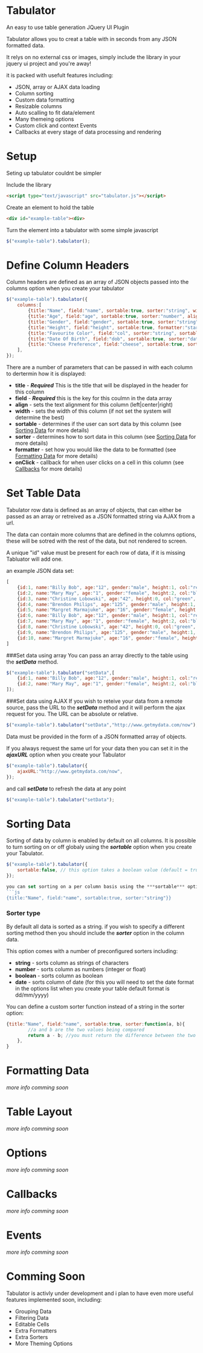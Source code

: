 Tabulator
================================
An easy to use table generation JQuery UI Plugin

Tabulator allows you to creat a table with in seconds from any JSON formatted data.

It relys on no external css or images, simply include the library in your jquery ui project and you're away!

it is packed with usefult features including:

- JSON, array or AJAX data loading
- Column sorting
- Custom data formatting
- Resizable columns
- Auto scalling to fit data/element
- Many themeing options
- Custom click and context Events
- Callbacks at every stage of data processing and rendering


Setup
================================
Seting up tabulator couldnt be simpler

Include the library
```html
<script type="text/javascript" src="tabulator.js"></script>
```

Create an element to hold the table
```html
<div id="example-table"><div>
```

Turn the element into a tabulator with some simple javascript
```js
$("example-table").tabulator();
```

Define Column Headers
================================
Column headers are defined as an array of JSON objects passed into the columns option when you create your tabulator

```js
$("example-table").tabulator({
	columns:[
		{title:"Name", field:"name", sortable:true, sorter:"string", width:200},
		{title:"Age", field:"age", sortable:true, sorter:"number", align:"right", formatter:"progress"},
		{title:"Gender", field:"gender", sortable:true, sorter:"string", onClick:function(e, val, cell, row){console.log("cell click")},},
		{title:"Height", field:"height", sortable:true, formatter:"star", align:"center", width:100},
		{title:"Favourite Color", field:"col", sorter:"string", sortable:false},
		{title:"Date Of Birth", field:"dob", sortable:true, sorter:"date", align:"center"},
		{title:"Cheese Preference", field:"cheese", sortable:true, sorter:"boolean", align:"center", formatter:"tickCross"},
	],
});
```
There are a number of parameters that can be passed in with each column to dertermin how it is displayed:

- **title** - ***Required*** This is the title that will be displayed in the header for this column
- **field** - ***Required*** this is the key for this coulmn in the data array
- **align** - sets the text alignment for this column (left|center|right)
- **width** - sets the width of this column (if not set the system will determine the best)
- **sortable** - determines if the user can sort data by this column (see [Sorting Data](#sorting-data) for more details)
- **sorter** - determines how to sort data in this column (see [Sorting Data](#sorting-data) for more details)
- **formatter** - set how you would like the data to be formatted (see [Formatting Data](#formatting-data) for more details)
- **onClick** - callback for when user clicks on a cell in this column (see [Callbacks](#callbacks) for more details)

Set Table Data
================================
Tabulator row data is defined as an array of objects, that can either be passed as an array or retreived as a JSON formatted string via AJAX from a url.

The data can contain more columns that are defined in the columns options, these will be sotred with the rest of the data, but not rendered to screen.

A unique "id" value must be present for each row of data, if it is missing Tabluator will add one.

an example JSON data set:
```js
[
	{id:1, name:"Billy Bob", age:"12", gender:"male", height:1, col:"red", dob:"", cheese:1},
	{id:2, name:"Mary May", age:"1", gender:"female", height:2, col:"blue", dob:"14/05/1982", cheese:true},
	{id:3, name:"Christine Lobowski", age:"42", height:0, col:"green", dob:"22/05/1982", cheese:"true"},
	{id:4, name:"Brendon Philips", age:"125", gender:"male", height:1, col:"orange", dob:"01/08/1980"},
	{id:5, name:"Margret Marmajuke", age:"16", gender:"female", height:5, col:"yellow", dob:"31/01/1999"},
	{id:6, name:"Billy Bob", age:"12", gender:"male", height:1, col:"red", dob:"", cheese:1},
	{id:7, name:"Mary May", age:"1", gender:"female", height:2, col:"blue", dob:"14/05/1982", cheese:true},
	{id:8, name:"Christine Lobowski", age:"42", height:0, col:"green", dob:"22/05/1982", cheese:"true"},
	{id:9, name:"Brendon Philips", age:"125", gender:"male", height:1, col:"orange", dob:"01/08/1980"},
	{id:10, name:"Margret Marmajuke", age:"16", gender:"female", height:5, col:"yellow", dob:"31/01/1999"},
]
```

###Set data using array
You can pass an array directly to the table using the ***setData*** method.

```js
$("example-table").tabulator("setData",[
	{id:1, name:"Billy Bob", age:"12", gender:"male", height:1, col:"red", dob:"", cheese:1},
	{id:2, name:"Mary May", age:"1", gender:"female", height:2, col:"blue", dob:"14/05/1982", cheese:true},
]);
```

###Set data using AJAX
If you wish to reteive your data from a remote source, pass the URL to the ***setData*** method and it will perform the ajax request for you. The URL can be absolute or relative.

```js
$("example-table").tabulator("setData","http://www.getmydata.com/now");
```
Data must be provided in the form of a JSON formatted array of objects.

If you always request the same url for your data then you can set it in the ***ajaxURL*** option when you create your Tabulator
```js
$("example-table").tabulator({
	ajaxURL:"http://www.getmydata.com/now",
});
```
and call ***setData*** to refresh the data at any point
```js
$("example-table").tabulator("setData");
```

Sorting Data
================================
Sorting of data by column is enabled by default on all columns. It is possible to turn sorting on or off globaly using the ***sortable*** option when you create your Tabulator.
```js
$("example-table").tabulator({
	sortable:false, // this option takes a boolean value (default = true),
});

you can set sorting on a per column basis using the ***sortable*** option in the column data.
```js
{title:"Name", field:"name", sortable:true, sorter:"string"}}
```

### Sorter type
By default all data is sorted as a string. if you wish to specify a different sorting method then you should include the ***sorter*** option in the column data.

This option comes with a number of preconfigured sorters including:
- **string** - sorts column as strings of characters
- **number** - sorts column as numbers (integer or float)
- **boolean** - sorts column as boolean
- **date** - sorts column of date (for this you will need to set the date format in the options list when you create your table default format is dd/mm/yyyy)

You can define a custom sorter function instead of a string in the sorter option:
```js
{title:"Name", field:"name", sortable:true, sorter:function(a, b){
		//a and b are the two values being compared
		return a - b; //you must return the difference between the two values
	},
}
```

Formatting Data
================================
*more info comming soon*

Table Layout
================================
*more info comming soon*

Options
================================
*more info comming soon*

Callbacks
================================
*more info comming soon*

Events
================================
*more info comming soon*

Comming Soon
================================
Tabulator is activly under development and i plan to have even more useful features implemented soon, including:

- Grouping Data
- Filtering Data
- Editable Cells
- Extra Formatters
- Extra Sorters
- More Theming Options